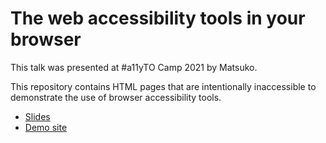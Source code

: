# The web accessibility tools in your browser

This talk was presented at #a11yTO Camp 2021 by Matsuko.

This repository contains HTML pages that are intentionally inaccessible to demonstrate the use of browser accessibility tools.

- [Slides](https://docs.google.com/presentation/d/e/2PACX-1vQftkkmEsowxHU7pNNl2PHp9KDFSMj0KrSSXPUJ3NSm1HyqP4hFx2TrfTFluOYwoI49u2dGIGJmEXkN/pub?start=false&loop=false&delayms=60000)
- [Demo site](https://missmatsuko.github.io/the-web-accessibility-tools-in-your-browser/)
